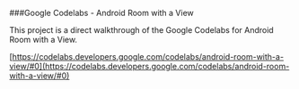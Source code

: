 ###Google Codelabs - Android Room with a View

This project is a direct walkthrough of the Google Codelabs for Android Room with a View.


[https://codelabs.developers.google.com/codelabs/android-room-with-a-view/#0](https://codelabs.developers.google.com/codelabs/android-room-with-a-view/#0)
